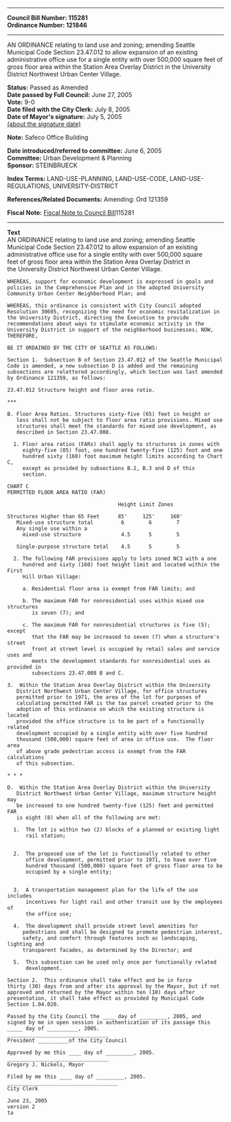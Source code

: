 * * * * *  
  
**Council Bill Number: [](#h0)[](#h2)115281**   
**Ordinance Number: 121846**  
  
* * * * *  
  
AN ORDINANCE relating to land use and zoning; amending Seattle Municipal Code Section 23.47.012 to allow expansion of an existing administrative office use for a single entity with over 500,000 square feet of gross floor area within the Station Area Overlay District in the University District Northwest Urban Center Village.  
  
**Status:** Passed as Amended   
**Date passed by Full Council:** June 27, 2005   
**Vote:** 9-0   
**Date filed with the City Clerk:** July 8, 2005   
**Date of Mayor's signature:** July 5, 2005   
[(about the signature date)](/~public/approvaldate.htm)   
  
**Note:** Safeco Office Building  
  
  
**Date introduced/referred to committee:** June 6, 2005   
**Committee:** Urban Development & Planning   
**Sponsor:** STEINBRUECK   
  
**Index Terms:** LAND-USE-PLANNING, LAND-USE-CODE, LAND-USE-REGULATIONS, UNIVERSITY-DISTRICT  
  
**References/Related Documents:** Amending: Ord 121359  
  
**Fiscal Note:** [Fiscal Note to Council Bill](http://clerk.seattle.gov/~public/fnote/115281.htm)[](#h1)[](#h3)115281  
  
* * * * *  
  
**Text**  
    AN ORDINANCE relating to land use and zoning; amending Seattle  
    Municipal Code Section 23.47.012 to allow expansion of an existing  
    administrative office use for a single entity with over 500,000 square  
    feet of gross floor area within the Station Area Overlay District in  
    the University District Northwest Urban Center Village.  
  
    WHEREAS, support for economic development is expressed in goals and  
    policies in the Comprehensive Plan and in the adopted University  
    Community Urban Center Neighborhood Plan; and  
  
    WHEREAS, this ordinance is consistent with City Council adopted  
    Resolution 30605, recognizing the need for economic revitalization in  
    the University District, directing the Executive to provide  
    recommendations about ways to stimulate economic activity in the  
    University District in support of the neighborhood businesses; NOW,  
    THEREFORE,  
  
    BE IT ORDAINED BY THE CITY OF SEATTLE AS FOLLOWS:  
  
    Section 1.  Subsection B of Section 23.47.012 of the Seattle Municipal  
    Code is amended, a new subsection D is added and the remaining  
    subsections are relettered accordingly, which Section was last amended  
    by Ordinance 121359, as follows:  
  
    23.47.012 Structure height and floor area ratio.  
  
    ***  
  
    B. Floor Area Ratios. Structures sixty-five (65) feet in height or  
       less shall not be subject to floor area ratio provisions. Mixed use  
       structures shall meet the standards for mixed use development, as  
       described in Section 23.47.008.  
  
      1. Floor area ratios (FARs) shall apply to structures in zones with  
         eighty-five (85) foot, one hundred twenty-five (125) foot and one  
         hundred sixty (160) foot maximum height limits according to Chart C,  
         except as provided by subsections B.2, B.3 and D of this  
         section.  
  
    CHART C  
    PERMITTED FLOOR AREA RATIO (FAR)  
  
                                        Height Limit Zones  
  
    Structures Higher than 65 Feet      85'     125'     160'  
       Mixed-use structure total         6        6        7  
       Any single use within a  
         mixed-use structure             4.5      5        5  
  
       Single-purpose structure total    4.5      5        5  
  
      2. The following FAR provisions apply to lots zoned NC3 with a one  
         hundred and sixty (160) foot height limit and located within the First  
         Hill Urban Village:  
  
         a. Residential floor area is exempt from FAR limits; and  
  
         b. The maximum FAR for nonresidential uses within mixed use structures  
            is seven (7); and  
  
         c. The maximum FAR for nonresidential structures is five (5); except  
            that the FAR may be increased to seven (7) when a structure's street  
            front at street level is occupied by retail sales and service uses and  
            meets the development standards for nonresidential uses as provided in  
            subsections 23.47.008 B and C.  
  
    3.  Within the Station Area Overlay District within the University  
       District Northwest Urban Center Village, for office structures  
       permitted prior to 1971, the area of the lot for purposes of  
       calculating permitted FAR is the tax parcel created prior to the  
       adoption of this ordinance on which the existing structure is located  
       provided the office structure is to be part of a functionally related  
       development occupied by a single entity with over five hundred  
       thousand (500,000) square feet of area in office use.  The floor area  
       of above grade pedestrian access is exempt from the FAR calculations  
       of this subsection.  
  
    * * *  
  
    D.  Within the Station Area Overlay District within the University  
       District Northwest Urban Center Village, maximum structure height may  
       be increased to one hundred twenty-five (125) feet and permitted FAR  
       is eight (8) when all of the following are met:  
  
      1.  The lot is within two (2) blocks of a planned or existing light  
          rail station;  
  
  
      2.  The proposed use of the lot is functionally related to other  
          office development, permitted prior to 1971, to have over five  
          hundred thousand (500,000) square feet of gross floor area to be  
          occupied by a single entity;  
  
  
      3.  A transportation management plan for the life of the use includes  
          incentives for light rail and other transit use by the employees of  
          the office use;  
  
      4.  The development shall provide street level amenities for  
         pedestrians and shall be designed to promote pedestrian interest,  
         safety, and comfort through features such as landscaping, lighting and  
         transparent facades, as determined by the Director; and  
  
      5.  This subsection can be used only once per functionally related  
          development.  
  
    Section 2.  This ordinance shall take effect and be in force  
    thirty (30) days from and after its approval by the Mayor, but if not  
    approved and returned by the Mayor within ten (10) days after  
    presentation, it shall take effect as provided by Municipal Code  
    Section 1.04.020.  
  
    Passed by the City Council the ____ day of _________, 2005, and  
    signed by me in open session in authentication of its passage this  
    _____ day of __________, 2005.  
    _________________________________  
    President __________of the City Council  
  
    Approved by me this ____ day of _________, 2005.  
    _________________________________  
    Gregory J. Nickels, Mayor  
  
    Filed by me this ____ day of _________, 2005.  
    ____________________________________  
    City Clerk  
  
    June 23, 2005  
    version 2  
    ta  
